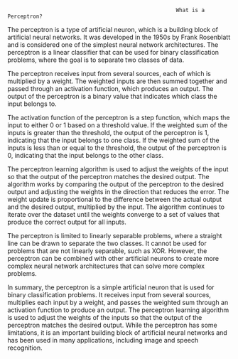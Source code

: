                                                          What is a Perceptron?
The perceptron is a type of artificial neuron, which is a building block of artificial neural networks. It was developed in the 1950s by Frank Rosenblatt and is considered one of the simplest neural network architectures. The perceptron is a linear classifier that can be used for binary classification problems, where the goal is to separate two classes of data.

The perceptron receives input from several sources, each of which is multiplied by a weight. The weighted inputs are then summed together and passed through an activation function, which produces an output. The output of the perceptron is a binary value that indicates which class the input belongs to.

The activation function of the perceptron is a step function, which maps the input to either 0 or 1 based on a threshold value. If the weighted sum of the inputs is greater than the threshold, the output of the perceptron is 1, indicating that the input belongs to one class. If the weighted sum of the inputs is less than or equal to the threshold, the output of the perceptron is 0, indicating that the input belongs to the other class.

The perceptron learning algorithm is used to adjust the weights of the input so that the output of the perceptron matches the desired output. The algorithm works by comparing the output of the perceptron to the desired output and adjusting the weights in the direction that reduces the error. The weight update is proportional to the difference between the actual output and the desired output, multiplied by the input. The algorithm continues to iterate over the dataset until the weights converge to a set of values that produce the correct output for all inputs.

The perceptron is limited to linearly separable problems, where a straight line can be drawn to separate the two classes. It cannot be used for problems that are not linearly separable, such as XOR. However, the perceptron can be combined with other artificial neurons to create more complex neural network architectures that can solve more complex problems.

In summary, the perceptron is a simple artificial neuron that is used for binary classification problems. It receives input from several sources, multiplies each input by a weight, and passes the weighted sum through an activation function to produce an output. The perceptron learning algorithm is used to adjust the weights of the inputs so that the output of the perceptron matches the desired output. While the perceptron has some limitations, it is an important building block of artificial neural networks and has been used in many applications, including image and speech recognition.                                                          
